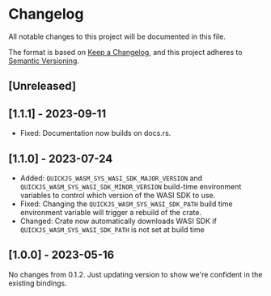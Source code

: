 # Changelog

All notable changes to this project will be documented in this file.

The format is based on [Keep a Changelog](https://keepachangelog.com/en/1.0.0/),
and this project adheres to [Semantic Versioning](https://semver.org/spec/v2.0.0.html).

## [Unreleased]

## [1.1.1] - 2023-09-11

- Fixed: Documentation now builds on docs.rs.

## [1.1.0] - 2023-07-24

- Added: `QUICKJS_WASM_SYS_WASI_SDK_MAJOR_VERSION` and `QUICKJS_WASM_SYS_WASI_SDK_MINOR_VERSION` build-time environment variables to control which version of the WASI SDK to use.
- Fixed: Changing the `QUICKJS_WASM_SYS_WASI_SDK_PATH` build time environment variable will trigger a rebuild of the crate.
- Changed: Crate now automatically downloads WASI SDK if `QUICKJS_WASM_SYS_WASI_SDK_PATH` is not set at build time

## [1.0.0] - 2023-05-16

No changes from 0.1.2. Just updating version to show we're confident in the existing bindings.
